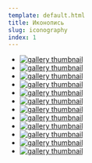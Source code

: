 ```yaml
---
template: default.html
title: Иконопись
slug: iconography
index: 1
---
```


<div class="iconography">

- <a title="" href="images/iconography/006.jpg" target="_blank"><img src="images/iconography/pw/006.jpg" alt="gallery thumbnail"></a>
- <a title="" href="images/iconography/008.jpg" target="_blank"><img src="images/iconography/pw/008.jpg" alt="gallery thumbnail"></a>
- <a title="" href="images/iconography/007.jpg" target="_blank"><img src="images/iconography/pw/007.jpg" alt="gallery thumbnail"></a>
- <a title="" href="images/iconography/001.jpg" target="_blank"><img src="images/iconography/pw/001.jpg" alt="gallery thumbnail"></a>
- <a title="" href="images/iconography/005.jpg" target="_blank"><img src="images/iconography/pw/005.jpg" alt="gallery thumbnail"></a>
- <a title="" href="images/iconography/002.jpg" target="_blank"><img src="images/iconography/pw/002.jpg" alt="gallery thumbnail"></a>
- <a title="" href="images/iconography/003.jpg" target="_blank"><img src="images/iconography/pw/003.jpg" alt="gallery thumbnail"></a>
- <a title="" href="images/iconography/004.jpg" target="_blank"><img src="images/iconography/pw/004.jpg" alt="gallery thumbnail"></a>
- <a title="" href="images/iconography/009.jpg" target="_blank"><img src="images/iconography/pw/009.jpg" alt="gallery thumbnail"></a>
- <a title="" href="images/iconography/011.jpg" target="_blank"><img src="images/iconography/pw/011.jpg" alt="gallery thumbnail"></a>
- <a title="" href="images/iconography/010.jpg" target="_blank"><img src="images/iconography/pw/010.jpg" alt="gallery thumbnail"></a>
- <a title="" href="images/iconography/012.jpg" target="_blank"><img src="images/iconography/pw/012.jpg" alt="gallery thumbnail"></a>

</div>

